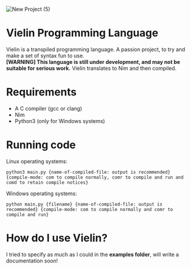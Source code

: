 ![New Project (5)](https://user-images.githubusercontent.com/84568105/152688737-26756756-8e4d-4c38-8a15-e147196d0fca.png)

# Vielin Programming Language
Vielin is a transpiled programming language. A passion project, to try and make a set of syntax fun to use.  
**[WARNING] This language is still under development, and may not be suitable for serious work.**
Vielin translates to Nim and then compiled.

# Requirements
- A C compiler (gcc or clang)
- Nim
- Python3 (only for Windows systems)

# Running code
Linux operating systems:  
```
python3 main.py {name-of-compiled-file: output is recommended} {compile-mode: com to compile normally, comr to compile and run and comd to retain compile notices}
```

Windows operating systems:  
```
python main.py {filename} {name-of-compiled-file: output is recommended} {compile-mode: com to compile normally and comr to compile and run}
```

# How do I use Vielin?
I tried to specify as much as I could in the **examples folder**, will write a documentation soon!
